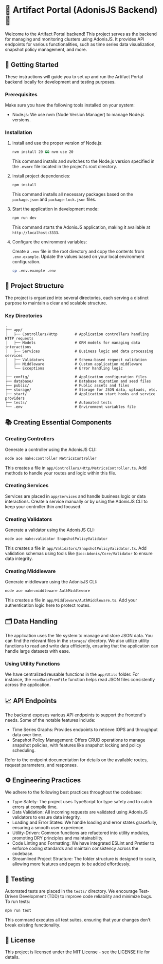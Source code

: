# 🌋 Artifact Portal (AdonisJS Backend) 🌋

Welcome to the Artifact Portal backend! This project serves as the backend for managing and monitoring clusters using AdonisJS. It provides API endpoints for various functionalities, such as time series data visualization, snapshot policy management, and more.

## 🚀 Getting Started

These instructions will guide you to set up and run the Artifact Portal backend locally for development and testing purposes.

### Prerequisites

Make sure you have the following tools installed on your system:

- Node.js: We use nvm (Node Version Manager) to manage Node.js versions.

### Installation

1. Install and use the proper version of Node.js:

   ```bash
   nvm install 20 && nvm use 20
   ```

   This command installs and switches to the Node.js version specified in the `.nvmrc` file located in the project's root directory.

2. Install project dependencies:

   ```bash
   npm install
   ```

   This command installs all necessary packages based on the `package.json` and `package-lock.json` files.

3. Start the application in development mode:

   ```bash
   npm run dev
   ```

   This command starts the AdonisJS application, making it available at `http://localhost:3333`.

4. Configure the environment variables:

   Create a `.env` file in the root directory and copy the contents from `.env.example`. Update the values based on your local environment configuration.

   ```bash
   cp .env.example .env
   ```

## 📂 Project Structure

The project is organized into several directories, each serving a distinct purpose to maintain a clear and scalable structure.

### Key Directories

```
.
├── app/
│   ├── Controllers/Http        # Application controllers handling HTTP requests
│   ├── Models                  # ORM models for managing data interactions
│   ├── Services                # Business logic and data processing services
│   ├── Validators              # Schema-based request validation
│   ├── Middleware              # Custom application middleware
│   └── Exceptions              # Error handling logic
│
├── config/                     # Application configuration files
├── database/                   # Database migration and seed files
├── public/                     # Public assets and files
├── storage/                    # Storage for JSON data, uploads, etc.
├── start/                      # Application start hooks and service providers
├── tests/                      # Automated tests
└── .env                        # Environment variables file
```

## 📚 Creating Essential Components

### Creating Controllers

Generate a controller using the AdonisJS CLI:

```bash
node ace make:controller MetricsController
```

This creates a file in `app/Controllers/Http/MetricsController.ts`. Add methods to handle your routes and logic within this file.

### Creating Services

Services are placed in `app/Services` and handle business logic or data interactions. Create a service manually or by using the AdonisJS CLI to keep your controller thin and focused.

### Creating Validators

Generate a validator using the AdonisJS CLI:

```bash
node ace make:validator SnapshotPolicyValidator
```

This creates a file in `app/Validators/SnapshotPolicyValidator.ts`. Add validation schemas using tools like `@ioc:Adonis/Core/Validator` to ensure data integrity.

### Creating Middleware

Generate middleware using the AdonisJS CLI:

```bash
node ace make:middleware AuthMiddleware
```

This creates a file in `app/Middleware/AuthMiddleware.ts`. Add your authentication logic here to protect routes.

## 🗂 Data Handling

The application uses the file system to manage and store JSON data. You can find the relevant files in the `storage/` directory. We also utilize utility functions to read and write data efficiently, ensuring that the application can handle large datasets with ease.

### Using Utility Functions

We have centralized reusable functions in the `app/Utils` folder. For instance, the `readDataFromFile` function helps read JSON files consistently across the application.

## 📈 API Endpoints

The backend exposes various API endpoints to support the frontend's needs. Some of the notable features include:

- Time Series Graphs: Provides endpoints to retrieve IOPS and throughput data over time.
- Snapshot Policy Management: Offers CRUD operations to manage snapshot policies, with features like snapshot locking and policy scheduling.

Refer to the endpoint documentation for details on the available routes, request parameters, and responses.

## ⚙️ Engineering Practices

We adhere to the following best practices throughout the codebase:

- Type Safety: The project uses TypeScript for type safety and to catch errors at compile time.
- Data Validation: All incoming requests are validated using AdonisJS validators to ensure data integrity.
- Loading and Error States: We handle loading and error states gracefully, ensuring a smooth user experience.
- Utility-Driven: Common functions are refactored into utility modules, promoting DRY principles and maintainability.
- Code Linting and Formatting: We have integrated ESLint and Prettier to enforce coding standards and maintain consistency across the codebase.
- Streamlined Project Structure: The folder structure is designed to scale, allowing more features and pages to be added effortlessly.

## 🧪 Testing

Automated tests are placed in the `tests/` directory. We encourage Test-Driven Development (TDD) to improve code reliability and minimize bugs. To run tests:

```bash
npm run test
```

This command executes all test suites, ensuring that your changes don't break existing functionality.

## 📜 License

This project is licensed under the MIT License - see the LICENSE file for details.
